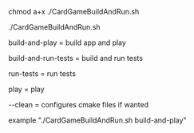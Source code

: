 chmod a+x ./CardGameBuildAndRun.sh

./CardGameBuildAndRun.sh

build-and-play       =     build app and play
     
build-and-run-tests  =     build and run tests
     
run-tests            =     run tests
     
play                 =     play
     
--clean              =     configures cmake files if wanted
     
example "./CardGameBuildAndRun.sh build-and-play"
